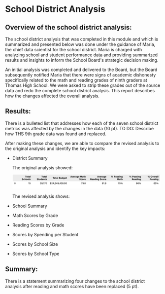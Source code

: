 # School District Analysis
## Overview of the school district analysis:
The school district analysis that was completed in this module and which is summarized and presented below was done under the guidance of Maria, the chief data scientist for the school district.  Maria is charged with analyzing school and student performance data and providing summarized results and insights to inform the School Board's strategic decision making.

An initial analysis was completed and delivered to the Board, but the Board subsequently notified Maria that there were signs of academic dishonesty specifically related to the math and reading grades of ninth graders at Thomas High School.  We were asked to strip these grades out of the source data and redo the complete school district analysis. This report describes how the changes affected the overall analysis.

## Results:
There is a bulleted list that addresses how each of the seven school district metrics was affected by the changes in the data (10 pt).
TO DO: Describe how THS 9th grade data was found and replaced.

After making these changes, we are able to compare the revised analysis to the original analysis and identify the key impacts:
- District Summary
  
  The original analysis showed:
  
  ![Original Distric Summary](Resources/Original_District_Summary.png)
  
  The revised analysis shows:
  

  
- School Summary
- Math Scores by Grade
- Reading Scores by Grade
- Scores by Spending per Student
- Scores by School Size
- Scores by School Type

## Summary:

There is a statement summarizing four changes to the school district analysis after reading and math scores have been replaced (5 pt).
